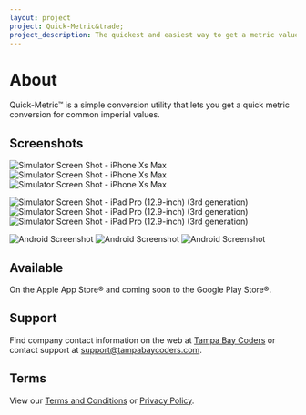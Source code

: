 ```yaml
---
layout: project
project: Quick-Metric&trade;
project_description: The quickest and easiest way to get a metric value from an imperial value.
---
```


# About

Quick-Metric&trade; is a simple conversion utility that lets you get a quick metric conversion
for common imperial values.

## Screenshots

![Simulator Screen Shot - iPhone Xs Max](https://raw.githubusercontent.com/jvanord/metric-converter/master/screenshots/ios/Simulator%20Screen%20Shot%20-%20iPhone%20Xs%20Max%20-%202019-08-21%20at%2016.38.23.png)
![Simulator Screen Shot - iPhone Xs Max](https://raw.githubusercontent.com/jvanord/metric-converter/master/screenshots/ios/Simulator%20Screen%20Shot%20-%20iPhone%20Xs%20Max%20-%202019-08-21%20at%2016.38.26.png)
![Simulator Screen Shot - iPhone Xs Max](https://raw.githubusercontent.com/jvanord/metric-converter/master/screenshots/ios/Simulator%20Screen%20Shot%20-%20iPhone%20Xs%20Max%20-%202019-08-21%20at%2016.38.45.png)

![Simulator Screen Shot - iPad Pro (12.9-inch) (3rd generation)](https://raw.githubusercontent.com/jvanord/metric-converter/master/screenshots/ios/Simulator%20Screen%20Shot%20-%20iPad%20Pro%20(12.9-inch)%20(3rd%20generation)%20-%202019-08-21%20at%2017.22.13.png)
![Simulator Screen Shot - iPad Pro (12.9-inch) (3rd generation)](https://raw.githubusercontent.com/jvanord/metric-converter/master/screenshots/ios/Simulator%20Screen%20Shot%20-%20iPad%20Pro%20(12.9-inch)%20(3rd%20generation)%20-%202019-08-21%20at%2017.22.18.png)
![Simulator Screen Shot - iPad Pro (12.9-inch) (3rd generation)](https://raw.githubusercontent.com/jvanord/metric-converter/master/screenshots/ios/Simulator%20Screen%20Shot%20-%20iPad%20Pro%20(12.9-inch)%20(3rd%20generation)%20-%202019-08-21%20at%2017.22.24.png)

![Android Screenshot](https://raw.githubusercontent.com/jvanord/metric-converter/master/screenshots/pixel/Screenshot_1566417660.png)
![Android Screenshot](https://raw.githubusercontent.com/jvanord/metric-converter/master/screenshots/pixel/Screenshot_1566417666.png)
![Android Screenshot](https://raw.githubusercontent.com/jvanord/metric-converter/master/screenshots/pixel/Screenshot_1566417679.png)

## Available

On the Apple App Store&reg; and coming soon to the Google Play Store&reg;.

## Support

Find company contact information on the web at [Tampa Bay Coders](https://www.tampabaycoders.com) or contact support at support@tampabaycoders.com.

## Terms

View our [Terms and Conditions](terms) or [Privacy Policy](privacy).
